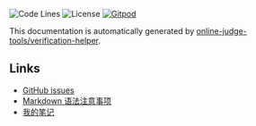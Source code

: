 ![Code Lines](https://img.shields.io/tokei/lines/github/hly1204/library)
![License](https://img.shields.io/github/license/hly1204/library)
[![Gitpod](https://img.shields.io/badge/Gitpod-library-orange)](https://gitpod.io/#github.com/hly1204/library)

This documentation is automatically generated by [online-judge-tools/verification-helper](https://github.com/online-judge-tools/verification-helper).

## Links

- [GitHub issues](https://github.com/hly1204/library/issues)
- [Markdown 语法注意事项](https://hly1204.github.io/library/Markdown.html)
- [我的笔记](https://hly1204.github.io/library/note.html)
